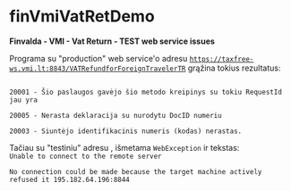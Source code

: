 # finVmiVatRetDemo
<b>Finvalda - VMI - Vat Return - TEST web service issues</b>

Programa su "production" web service'o adresu <code>https://taxfree-ws.vmi.lt:8843/VATRefundforForeignTravelerTR</code> grąžina tokius rezultatus:

<code>
20001 - Šio paslaugos gavėjo šio metodo kreipinys su tokiu RequestId jau yra</br>
20005 - Nerasta deklaracija su nurodytu DocID numeriu</br>
20003 - Siuntėjo identifikacinis numeris (kodas) nerastas.
 </code>

<br>
Tačiau su "testiniu" adresu <code></code>, išmetama <code>WebException</code> ir tekstas:

<code>
Unable to connect to the remote server</br>
No connection could be made because the target machine actively refused it 195.182.64.196:8844
</code>
